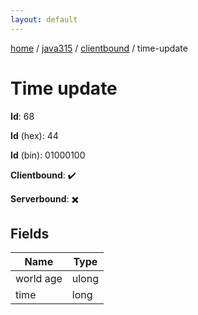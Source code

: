 ```yaml
---
layout: default
---
```


[home](/)  /  [java315](/protocol/java315)  /  [clientbound](/protocol/java315/clientbound)  /  time-update

# Time update

**Id**: 68

**Id** (hex): 44

**Id** (bin): 01000100

**Clientbound**: ✔️

**Serverbound**: ✖️

## Fields

Name | Type
---|---
world age | ulong
time | long
